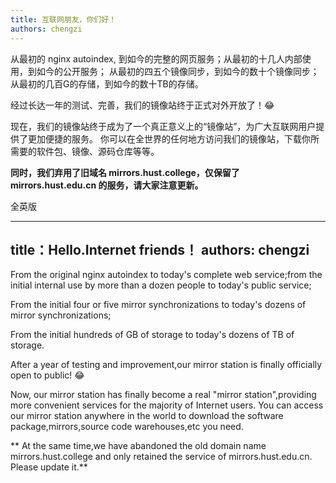 ```yaml
---
title: 互联网朋友，你们好！
authors: chengzi
---
```


从最初的 nginx autoindex, 到如今的完整的网页服务；从最初的十几人内部使用，到如今的公开服务；
从最初的四五个镜像同步，到如今的数十个镜像同步；从最初的几百G的存储，到如今的数十TB的存储。

经过长达一年的测试、完善，我们的镜像站终于正式对外开放了！:joy:

现在，我们的镜像站终于成为了一个真正意义上的“镜像站”，为广大互联网用户提供了更加便捷的服务。
你可以在全世界的任何地方访问我们的镜像站，下载你所需要的软件包、镜像、源码仓库等等。

**同时，我们弃用了旧域名 mirrors.hust.college，仅保留了 mirrors.hust.edu.cn 的服务，请大家注意更新。**




全英版

---
title：Hello.Internet friends！
authors: chengzi
---
From the original nginx autoindex to today's complete web service;from the initial internal use by more than a dozen people to today's public service;

From the initial four or five mirror synchronizations to today's dozens of mirror synchronizations;

From  the initial hundreds of GB of storage to today's dozens of TB of storage.

After a year of testing and improvement,our mirror station is finally officially open to public! :joy:

Now, our mirror station has finally become a  real "mirror station",providing more convenient services for the majority of Internet users.
You can access our mirror station anywhere in the world to download the software package,mirrors,source code warehouses,etc you need.

** At the same time,we have abandoned the old domain name mirrors.hust.college and only retained the service of mirrors.hust.edu.cn. Please update it.**
